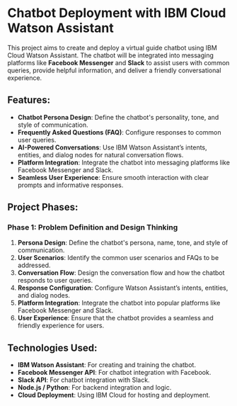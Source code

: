 # Chatbot Deployment with IBM Cloud Watson Assistant

This project aims to create and deploy a virtual guide chatbot using IBM Cloud Watson Assistant. The chatbot will be integrated into messaging platforms like **Facebook Messenger** and **Slack** to assist users with common queries, provide helpful information, and deliver a friendly conversational experience.

## Features:
- **Chatbot Persona Design**: Define the chatbot's personality, tone, and style of communication.
- **Frequently Asked Questions (FAQ)**: Configure responses to common user queries.
- **AI-Powered Conversations**: Use IBM Watson Assistant’s intents, entities, and dialog nodes for natural conversation flows.
- **Platform Integration**: Integrate the chatbot into messaging platforms like Facebook Messenger and Slack.
- **Seamless User Experience**: Ensure smooth interaction with clear prompts and informative responses.

## Project Phases:
### Phase 1: Problem Definition and Design Thinking
1. **Persona Design**: Define the chatbot's persona, name, tone, and style of communication.
2. **User Scenarios**: Identify the common user scenarios and FAQs to be addressed.
3. **Conversation Flow**: Design the conversation flow and how the chatbot responds to user queries.
4. **Response Configuration**: Configure Watson Assistant’s intents, entities, and dialog nodes.
5. **Platform Integration**: Integrate the chatbot into popular platforms like Facebook Messenger and Slack.
6. **User Experience**: Ensure that the chatbot provides a seamless and friendly experience for users.

## Technologies Used:
- **IBM Watson Assistant**: For creating and training the chatbot.
- **Facebook Messenger API**: For chatbot integration with Facebook.
- **Slack API**: For chatbot integration with Slack.
- **Node.js / Python**: For backend integration and logic.
- **Cloud Deployment**: Using IBM Cloud for hosting and deployment.


